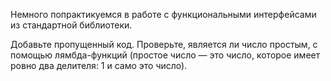 Немного попрактикуемся в работе с функциональными интерфейсами из стандартной библиотеки.

Добавьте пропущенный код. 
Проверьте, является ли число простым, с помощью лямбда-функций (простое число — это число, которое имеет ровно два делителя: 1 и само это число).